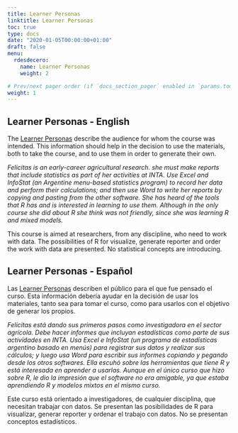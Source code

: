 ```yaml
---
title: Learner Personas
linktitle: Learner Personas
toc: true
type: docs
date: "2020-01-05T00:00:00+01:00"
draft: false
menu:
  rdesdecero:
    name: Learner Personas
    weight: 2

# Prev/next pager order (if `docs_section_pager` enabled in `params.toml`)
weight: 1
---
```



## Learner Personas - English

The [Learner Personas](http://teachtogether.tech/#s:process-personas) describe the audience for whom the course was intended. This information should help in the decision to use the materials, both to take the course, and to use them in order to generate their own.

_Felicitas is an early-career agricultural research. she must make reports that include statistics as part of her activities at INTA. Use Excel and InfoStat (an Argentine menu-based statistics program) to record her data and perform their calculations; and then use Word to write her reports by copying and pasting from the other software.
She has heard of the tools that R has and is interested in learning to use them. Although in the only course she did about R she think was not friendly, since she was learning R and mixed models._

This course is aimed at researchers, from any discipline, who need to work with data. The possibilities of R for visualize, generate reporter and order the work with data are presented. No statistical concepts are introducing.



## Learner Personas - Español

Las [Learner Personas](http://teachtogether.tech/#s:process-personas) describen el público para el que fue pensado el curso.  Esta información debería ayudar en la decisión de usar los materiales, tanto sea para tomar el curso, como para usarlos con el objetivo de generar los propios.

_Felicitas está dando sus primeros pasos como investigadora en el sector agrícola. Debe hacer informes que incluyan estadísticas como parte de sus actividades en INTA. Usa Excel e InfoStat (un programa de estadísticas argentino basado en menús) para registrar sus datos y realizar sus cálculos; y luego usa Word para escribir sus informes copiando y pegando desde los otros softwares.
Ella escuhó sobre las herramientas que tiene R y está interesada en aprender a usarlas. Aunque en el único curso que hizo sobre R, le dio la impresión que el software no era amigable, ya que estaba aprendiendo R y modelos mixtos en el mismo curso._

Este curso está orientado a investigadores, de cualquier disciplina, que necesitan trabajar con datos.  Se presentan las posibilidades de R para visualizar, generar reporter y ordenar el trabajo con datos.  No se presentan conceptos estadísticos.